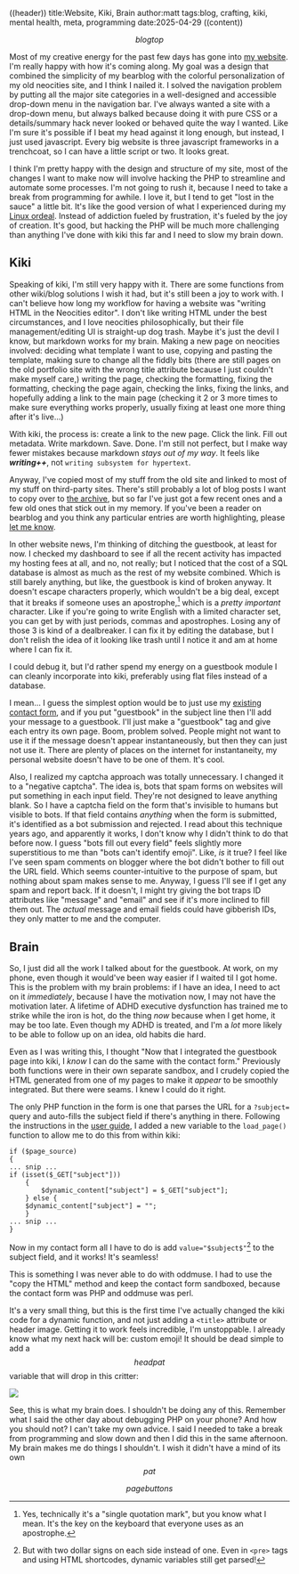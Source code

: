 ((header))
title:Website, Kiki, Brain
author:matt
tags:blog, crafting, kiki, mental health, meta, programming
date:2025-04-29
((content))

$$blogtop$$

Most of my creative energy for the past few days has gone into  [my website](https://mattbee.zone). I'm really happy with how it's coming along. My goal was a design that combined the simplicity of my bearblog with the colorful personalization of my old neocities site, and I think I nailed it. I solved the navigation problem by putting all the major site categories in a well-designed and accessible drop-down menu in the navigation bar. I've always wanted a site with a drop-down menu, but always balked because doing it with pure CSS or a details/summary hack never looked or behaved quite the way I wanted. Like I'm sure it's possible if I beat my head against it long enough, but instead, I just used javascript. Every big website is three javascript frameworks in a trenchcoat, so I can have a little script or two. It looks great.

I think I'm pretty happy with the design and structure of my site, most of the changes I want to make now will involve hacking the PHP to streamline and automate some processes. I'm not going to rush it, because I need to take a break from programming for awhile. I love it, but I tend to get "lost in the sauce" a little bit. It's like the good version of what I experienced during my [Linux ordeal](/blog/linux-hate). Instead of addiction fueled by frustration, it's fueled by the joy of creation. It's good, but hacking the PHP will be much more challenging than anything I've done with kiki this far and I need to slow my brain down.

## Kiki

Speaking of kiki, I'm still very happy with it. There are some functions from other wiki/blog solutions I wish it had, but it's still been a joy to work with. I can't believe how long my workflow for having a website was "writing HTML in the Neocities editor". I don't like writing HTML under the best circumstances, and I love neocities philosophically, but their file management/editing UI is straight-up dog trash. Maybe it's just the devil I know, but markdown works for my brain. Making a new page on neocities involved: deciding what template I want to use, copying and pasting the template, making sure to change all the fiddly bits (there are still pages on the old portfolio site with the wrong title attribute because I just couldn't make myself care,) writing the page, checking the formatting, fixing the formatting, checking the page again, checking the links, fixing the links, and hopefully adding a link to the main page (checking it 2 or 3 more times to make sure everything works properly, usually fixing at least one more thing after it's live...)

With kiki, the process is: create a link to the new page. Click the link. Fill out metadata. Write markdown. Save. Done. I'm still not perfect, but I make way fewer mistakes because markdown *stays out of my way*. It feels like *__writing++__*, not ``writing subsystem for hypertext``.

Anyway, I've copied most of my stuff from the old site and linked to most of my stuff on third-party sites. There's still probably a lot of blog posts I want to copy over to [the archive](https://mattbee.zone/archive), but so far I've just got a few recent ones and a few old ones that stick out in my memory. If you've been a reader on bearblog and you think any particular entries are worth highlighting, please <a href="https://mattbee.zone/contact?subject=Entries worth highlighting">let me know</a>.

In other website news, I'm thinking of ditching the guestbook, at least for now. I checked my dashboard to see if all the recent activity has impacted my hosting fees at all, and no, not really; but I noticed that the cost of a SQL database is almost as much as the rest of my website combined. Which is still barely anything, but like, the guestbook is kind of broken anyway. It doesn't escape characters properly, which wouldn't be a big deal, except that it breaks if someone uses an apostrophe,[^apos] which is a *pretty important* character. Like if you're going to write English with a limited character set, you can get by with just periods, commas and apostrophes. Losing any of those 3 is kind of a dealbreaker. I can fix it by editing the database, but I don't relish the idea of it looking like trash until I notice it and am at home where I can fix it.

I could debug it, but I'd rather spend my energy on a guestbook module I can cleanly incorporate into kiki, preferably using flat files instead of a database.

I mean... I guess the simplest option would be to just use my [existing contact form](https://mattbee.zone/contact), and if you put "guestbook" in the subject line then I'll add your message to a guestbook. I'll just make a "guestbook" tag and give each entry its own page. Boom, problem solved. People might not want to use it if the message doesn't appear instantaneously, but then they can just not use it. There are plenty of places on the internet for instantaneity, my personal website doesn't have to be one of them. It's cool.

Also, I realized my captcha approach was totally unnecessary. I changed it to a "negative captcha". The idea is, bots that spam forms on websites will put something in each input field. They're not designed to leave anything blank. So I have a captcha field on the form that's invisible to humans but visible to bots. If that field contains *anything* when the form is submitted, it's identified as a bot submission and rejected. I read about this technique years ago, and apparently it works, I don't know why I didn't think to do that before now. I guess "bots fill out every field" feels slightly more superstitious to me than "bots can't identify emoji". Like, *is* it true? I feel like I've seen spam comments on blogger where the bot didn't bother to fill out the URL field. Which seems counter-intuitive to the purpose of spam, but nothing about spam makes sense to me. Anyway, I guess I'll see if I get any spam and report back. If it doesn't, I might try giving the bot traps ID attributes like "message" and "email" and see if it's more inclined to fill them out. The *actual* message and email fields could have gibberish IDs, they only matter to me and the computer.

## Brain

So, I just did all the work I talked about for the guestbook. At work, on my phone, even though it would've been way easier if I waited til I got home. This is the problem with my brain problems: if I have an idea, I need to act on it *immediately*, because I have the motivation now, I may not have the motivation later. A lifetime of ADHD executive dysfunction has trained me to strike while the iron is hot, do the thing *now* because when I get home, it may be too late. Even though my ADHD is treated, and I'm a *lot* more likely to be able to follow up on an idea, old habits die hard.

Even as I was writing this, I thought "Now that I integrated the guestbook page into kiki, I *know* I can do the same with the contact form." Previously both functions were in their own separate sandbox, and I crudely copied the HTML generated from one of my pages to make it *appear* to be smoothly integrated. But there were seams. I knew I could do it right.

The only PHP function in the form is one that parses the URL for a ``?subject=`` query and auto-fills the subject field if there's anything in there. Following the instructions in the [user guide](https://tomodashi.com/help/user_guide), I added a new variable to the ``load_page()`` function to allow me to do this from within kiki:

```
if ($page_source)
{
... snip ...
if (isset($_GET["subject"]))
    {
	    $dynamic_content["subject"] = $_GET["subject"];
    } else {
    $dynamic_content["subject"] = "";
    }	
... snip ...    
}
```

Now in my contact form all I have to do is add ``value="$subject$"``[^dollar] to the subject field, and it works! It's seamless!

This is something I was never able to do with oddmuse. I had to use the "copy the HTML" method and keep the contact form sandboxed, because the contact form was PHP and oddmuse was perl.

It's a very small thing, but this is the first time I've actually changed the kiki code for a dynamic function, and not just adding a ``<title>`` attribute or header image. Getting it to work feels incredible, I'm unstoppable. I already know what my next hack will be: custom emoji! It should be dead simple to add a $$headpat$$ variable that will drop in this critter:

![](https://i.imgur.com/wmJKGWr.png "")

See, this is what my brain does. I shouldn't be doing any of this. Remember what I said the other day about debugging PHP on your phone? And how you should not? I can't take my own advice. I said I needed to take a break from programming and slow down and then I did this in the same afternoon. My brain makes me do things I shouldn't. I wish it didn't have a mind of its own $$pat$$

[^apos]: Yes, technically it's a "single quotation mark", but you know what I mean. It's the key on the keyboard that everyone uses as an apostrophe.

[^dollar]: But with two dollar signs on each side instead of one. Even in ``<pre>`` tags and using HTML shortcodes, dynamic variables still get parsed!


$$pagebuttons$$
